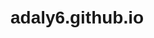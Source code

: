 # adaly6.github.io

<!DOCTYPE html>
<html>
<head>
    <title>Andrew Daly - Resume</title>
    <style>
        body {
            font-family: Arial, sans-serif;
            margin: 0;
            padding: 20px;
            max-width: 900px;
            align-items: center;
            margin-left: 10%;
        }

        h1 {
            font-size: 24px;
            color: #333;
        }

        h2 {
            font-size: 20px;
            color: #555;
        }

        p {
            font-size: 16px;
            color: #777;
        }

        strong {
            font-weight: bold;
        }

        a {
            text-decoration: none;
            color: #0078d4;
        }

        a:hover {
            text-decoration: underline;
        }

        #image-container {
            float: right;
            width: 150px;
            margin-left: 20px;
        }
    </style>
</head>
<body>
    <h1>Andrew Daly</h1>
    <div id="image-container">
        <img src="https://www.best-masters.com/assets/img/logo_ecole/566.gif" alt="University Logo" width="100">
    </div>
    <p>
        Phone: (610) 609-9336 | Email: <a href="mailto:adaly2001@gmail.com">adaly2001@gmail.com</a> | Address: 105 Clamar Ave, Havertown, PA
    </p>

    <p>
        LinkedIn: <a href="https://www.linkedin.com/in/andrew-daly-293524229/">Andrew Daly</a> | GitHub: <a href="https://github.com/adaly6">Andrew Daly</a>
    </p>

    <h2>EDUCATION</h2>
    <p>
        The University of Iowa<br>
        Anticipated Graduation: May 2024<br>
        B.B.A. Business Analytics and Information Systems<br>
        Economics Minor<br>
        Cumulative GPA: 3.73
    </p>

    <h2>TECHNICAL SKILLS</h2>
    <p>
        <strong>Programming / Tools:</strong> Excel, Python, R, JavaScript, SQL, Power BI, Orange, Stata, AWS, Oracle, Azure, Linux, Docker<br>
        <br>
        <strong>Methodologies:</strong> Data Modeling (Gradient Boosting, Neural Networks, Random Forests, etc.), Data Visualization, Cloud Computing, Data Extraction and Transformation, Web Crawling, HTML and XML, JSON, APIs, Business Forecasting, Inferencing, Database Management
   

    <h2>CLASSWORK PROJECT EXPERIENCE</h2>
    <p>
        <strong>Capstone | Automated Decoder Application |</strong> Spring 2024<br>
        • Developed an application to automate VIN information retrieval from the NHTSA website, enhancing data accuracy and processing speed.<br>
        • Employed Selenium for web interactions and Flask to construct a user-friendly front-end, integrating comprehensive error handling to manage data scraping challenges.<br>
    </p>
    <p>
        <strong>Data Wrangling | Fanatics Sentiment Analysis |</strong> Fall 2023<br>
        • Conducted sentiment analysis for Fanatics to understand brand perception on social media platforms, with a focus on Twitter.  <br>
        • Utilized the Twitter API to collect real-time data related to Fanatics, and applied natural language processing techniques. <br>
        • Investigated correlations between Twitter sentiment and sentiments expressed in user reviews from web scraping, providing valuable insights into customer perceptions. <br>
        • Employed text mining techniques and visualization to uncover recurring topics and sentiments in user discussions. <br>
    </p>
    <p>
        <strong>Computational Thinking | Airbnb Analysis |</strong> Spring 2023<br>
        • Python programming code is used to analyze Airbnb data from New York City. Pandas and Matplotlib libraries are used in this script for data analysis and visualization.<br>
        • The script imports a csv file which contains data gathered from Inside Airbnb and outputs charts as well as textual statistics describing Airbnb’s based on location in NYC as well as many other factors.
    </p>
    <p>
        <strong>Personal Project | Sleeper: NFL Injury Visualization</strong><br>
        • Developed a dynamic web application using React to visualize and track injuries of NFL players, enhancing the understanding and analysis of injury patterns over seasons.<br>
        • Utilized d3-scale for color scaling to visually represent the severity of injuries on a human silhouette, improving immediate visual feedback on injury hotspots.<br>
        • Integrated data from multiple JSON sources (injuries.json and players.json) to provide a comprehensive dataset of player injuries and personal information.<br>
        • Implemented a sophisticated search functionality to filter players by name using React's state management, allowing users to interactively select players and view specific injury data.<br>
        • Created an interactive SVG overlay on a player silhouette to pinpoint injuries using coordinates mapped to body parts, facilitating an intuitive graphical user interface.<br>
        • Employed lodash for enhanced state handling and performance optimizations, ensuring efficient data manipulation and rendering of components.<br>
        • Designed a user interface that allows for quick toggling between players and injury details, featuring a real-time updating mechanism to reflect selected data.<br>
        • Constructed a detailed injury log that displays occurrences, specific injury sites, and game status, offering detailed insights into player readiness and historical injury data.<br>
        • Applied modern web technologies and frameworks, including CSS for styling and JavaScript for frontend logic, ensuring a responsive and visually appealing user experience.<br>
    </p>

    <h2>WORK EXPERIENCE</h2>
    <p>
        <strong>Reinsurance Broker Intern | Lockton Re | Philadelphia, PA</strong> Summer 2023<br>
        • Catastrophe risk tolerance analysis for 106 insurance companies<br>
        • Data manipulation and modeling for James River account memo and Hartford Commercial Auto presentation<br>
        • Created 2 submissions from raw data given by a cedent, which contain various limit profiles used to break the data down into more meaningful information to present to clients
    </p>

    <p>
        <strong>Accounting Intern | Essential Utilities (Aqua America) | Bryn Mawr, PA</strong> Summer 2022<br>
        • Directly assisted and performed accounts payable and treasury department functions<br>
        • Facilitated company transition to the SAP application and helped management resolve systematic disruptions<br>
        • Processed over 30 invoices daily and organized an online record of various paper documents dating back to 2015
    </p>

    <p>
        <strong>Front Desk Associate | Ellis Athletic Center | Newtown Square, PA</strong> Summer 2022<br>
        • Improved and aided high-quality standards for member experience<br>
        • Documented and assisted new member registration and sold 4 new memberships
    </p>

    <p>
        <strong>Landscaper | Dan Boyle Contracting | Havertown, PA</strong> Summer 2021<br>
        • Lawn mowing, edging, trimming, mulching, and hedging in all weather conditions
    </p>

    <p>
        <strong>Valet, Busser, Runner, (Clubhouse Staff) | Llanerch Country Club | Havertown, PA</strong> June 2018 - March 2020<br>
        • Parked cars, kept track of keys, assisted patrons respectfully<br>
        • Ran food to tables, kept track of customer orders while being processed<br>
        • Banquet set up and support
    </p>
</body>
</html>
